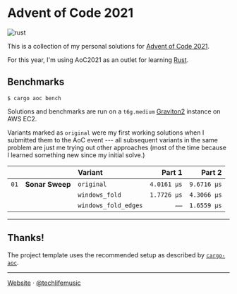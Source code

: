 # Advent of Code 2021

![rust](https://img.shields.io/badge/language-rust-0b7261?style=flat-square&logo=rust)

This is a collection of my personal solutions for [Advent of Code 2021][aoc2021].

For this year, I'm using AoC2021 as an outlet for learning [Rust][rust].

## Benchmarks

```shell
$ cargo aoc bench
```

Solutions and benchmarks are run on a `t6g.medium` [Graviton2][graviton2] instance on AWS EC2.

Variants marked as `original` were my first working solutions when I submitted them
to the AoC event --- all subsequent variants in the same problem are just me trying
out other approaches (most of the time because I learned something new since
my initial solve.)

|      |                 | Variant              | Part 1      | Part 2      |
| ---- | :-------------- | :------------------- | ----------: | ----------: |
| `01` | **Sonar Sweep** | `original`           | `4.0161 μs` | `9.6716 μs` |
|      |                 | `windows_fold`       | `1.7726 μs` | `4.3066 μs` |
|      |                 | `windows_fold_edges` | —           | `1.6559 μs` |


---

## Thanks!

The project template uses the recommended setup as described by [`cargo-aoc`][cargo-aoc].

---

[Website][website] &middot; [@techlifemusic][twitter]

[graviton2]: https://aws.amazon.com/ec2/graviton
[aoc2021]: https://adventofcode.com/2021
[rust]: https://rust-lang.org
[cargo-aoc]: https://github.com/gobanos/cargo-aoc
[website]: https://richardneililagan.com
[twitter]: https://twitter.com/techlifemusic
